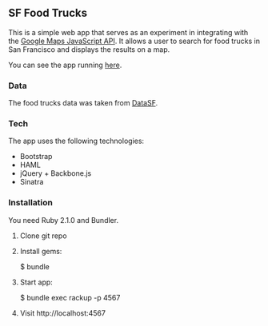 ## SF Food Trucks

This is a simple web app that serves as an experiment in integrating with the [Google Maps JavaScript API](https://developers.google.com/maps/documentation/javascript/). It allows a user to search for food trucks in San Francisco and displays the results on a map.

You can see the app running [here](http://sfft.herokuapp.com/).

### Data

The food trucks data was taken from [DataSF](http://www.datasf.org/).

### Tech

The app uses the following technologies:
* Bootstrap
* HAML
* jQuery + Backbone.js
* Sinatra

### Installation

You need Ruby 2.1.0 and Bundler.

1) Clone git repo

2) Install gems:

    $ bundle

3) Start app:

    $ bundle exec rackup -p 4567

4) Visit http://localhost:4567

